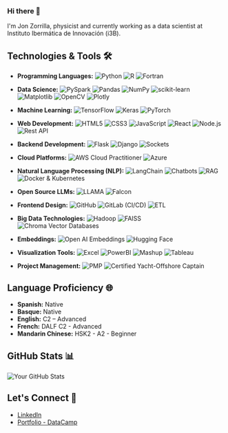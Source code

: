 ### Hi there 👋

I'm Jon Zorrilla, physicist and currently working as a data scientist at Instituto Ibermática de Innovación (i3B).

## Technologies & Tools 🛠️
- **Programming Languages:** 
  ![Python](https://img.shields.io/badge/-Python-3776AB?style=flat-square&logo=python&logoColor=white)
  ![R](https://img.shields.io/badge/-R-276DC3?style=flat-square&logo=r&logoColor=white)
  ![Fortran](https://img.shields.io/badge/-Fortran-9558B2?style=flat-square&logo=fortran&logoColor=white)
  
- **Data Science:** 
  ![PySpark](https://img.shields.io/badge/-PySpark-E25A1C?style=flat-square&logo=apache-spark&logoColor=white)
  ![Pandas](https://img.shields.io/badge/-Pandas-150458?style=flat-square&logo=pandas&logoColor=white)
  ![NumPy](https://img.shields.io/badge/-NumPy-013243?style=flat-square&logo=numpy&logoColor=white)
  ![scikit-learn](https://img.shields.io/badge/-scikit_learn-F7931E?style=flat-square&logo=scikit-learn&logoColor=white)
  ![Matplotlib](https://img.shields.io/badge/-Matplotlib-11557C?style=flat-square&logo=python&logoColor=white)
  ![OpenCV](https://img.shields.io/badge/-OpenCV-5C3EE8?style=flat-square&logo=opencv&logoColor=white)
  ![Plotly](https://img.shields.io/badge/-Plotly-3F4F75?style=flat-square&logo=plotly&logoColor=white)

- **Machine Learning:** 
  ![TensorFlow](https://img.shields.io/badge/-TensorFlow-FF6F00?style=flat-square&logo=tensorflow&logoColor=white)
  ![Keras](https://img.shields.io/badge/-Keras-D00000?style=flat-square&logo=keras&logoColor=white)
  ![PyTorch](https://img.shields.io/badge/-PyTorch-EE4C2C?style=flat-square&logo=pytorch&logoColor=white)

- **Web Development:** 
  ![HTML5](https://img.shields.io/badge/-HTML5-E34F26?style=flat-square&logo=html5&logoColor=white)
  ![CSS3](https://img.shields.io/badge/-CSS3-1572B6?style=flat-square&logo=css3&logoColor=white)
  ![JavaScript](https://img.shields.io/badge/-JavaScript-F7DF1E?style=flat-square&logo=javascript&logoColor=white)
  ![React](https://img.shields.io/badge/-React-61DAFB?style=flat-square&logo=react&logoColor=white)
  ![Node.js](https://img.shields.io/badge/-Node.js-339933?style=flat-square&logo=node.js&logoColor=white)
  ![Rest API](https://img.shields.io/badge/-Rest_API-767676?style=flat-square)

- **Backend Development:** 
  ![Flask](https://img.shields.io/badge/-Flask-000000?style=flat-square&logo=flask&logoColor=white)
  ![Django](https://img.shields.io/badge/-Django-092E20?style=flat-square&logo=django&logoColor=white)
  ![Sockets](https://img.shields.io/badge/-Sockets-00FFFF?style=flat-square)

- **Cloud Platforms:** 
  ![AWS Cloud Practitioner](https://img.shields.io/badge/-AWS_Cloud_Practitioner-232F3E?style=flat-square&logo=amazon-aws&logoColor=white)
  ![Azure](https://img.shields.io/badge/-Azure-0089D6?style=flat-square&logo=microsoft-azure&logoColor=white)

- **Natural Language Processing (NLP):** 
  ![LangChain](https://img.shields.io/badge/-LangChain-006064?style=flat-square)
  ![Chatbots](https://img.shields.io/badge/-Chatbots-29B6F6?style=flat-square)
  ![RAG](https://img.shields.io/badge/-RAG-1E88E5?style=flat-square)
  ![Docker & Kubernetes](https://img.shields.io/badge/-Docker_&_Kubernetes-2496ED?style=flat-square&logo=docker&logoColor=white&logoWidth=20)

- **Open Source LLMs:** 
  ![LLAMA](https://img.shields.io/badge/-LLAMA-FFD700?style=flat-square)
  ![Falcon](https://img.shields.io/badge/-Falcon-1E90FF?style=flat-square)

- **Frontend Design:** 
  ![GitHub](https://img.shields.io/badge/-GitHub-181717?style=flat-square&logo=github&logoColor=white)
  ![GitLab (CI/CD)](https://img.shields.io/badge/-GitLab_CI_CD-FCA121?style=flat-square&logo=gitlab&logoColor=white)
  ![ETL](https://img.shields.io/badge/-ETL-FFD700?style=flat-square)

- **Big Data Technologies:** 
  ![Hadoop](https://img.shields.io/badge/-Hadoop-FF652F?style=flat-square&logo=apache-hadoop&logoColor=white)
  ![FAISS](https://img.shields.io/badge/-FAISS-006064?style=flat-square)
  ![Chroma Vector Databases](https://img.shields.io/badge/-Chroma_Vector_Databases-311B92?style=flat-square)

- **Embeddings:** 
  ![Open AI Embeddings](https://img.shields.io/badge/-Open_AI_Embeddings-008080?style=flat-square)
  ![Hugging Face](https://img.shields.io/badge/-Hugging_Face-232F3E?style=flat-square)

- **Visualization Tools:** 
  ![Excel](https://img.shields.io/badge/-Excel-217346?style=flat-square&logo=microsoft-excel&logoColor=white)
  ![PowerBI](https://img.shields.io/badge/-PowerBI-F2C811?style=flat-square&logo=power-bi&logoColor=black)
  ![Mashup](https://img.shields.io/badge/-Mashup-4D4D4D?style=flat-square)
  ![Tableau](https://img.shields.io/badge/-Tableau-003366?style=flat-square&logo=tableau&logoColor=white)

- **Project Management:** 
  ![PMP](https://img.shields.io/badge/-PMP-5D5C5C?style=flat-square&logo=pmp&logoColor=white)
  ![Certified Yacht-Offshore Captain](https://img.shields.io/badge/-Certified_Yacht_Offshore_Captain-333333?style=flat-square)

## Language Proficiency 🌐

- **Spanish:** Native
- **Basque:** Native
- **English:** C2 – Advanced
- **French:** DALF C2 - Advanced
- **Mandarin Chinese:** HSK2 - A2 - Beginner
  
## GitHub Stats 📊

![Your GitHub Stats](https://github-readme-stats.vercel.app/api?username=ferriitoo&show_icons=true&theme=radical)

## Let's Connect 🤝

- [LinkedIn](https://www.linkedin.com/in/yourlinkedin)
- [Portfolio - DataCamp](https://www.datacamp.com/portfolio/ferrojulen)
